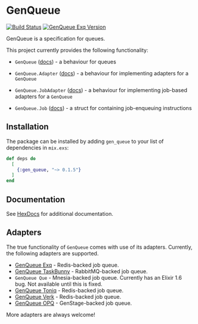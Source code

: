 # GenQueue
[![Build Status](https://travis-ci.org/nsweeting/gen_queue.svg?branch=master)](https://travis-ci.org/nsweeting/gen_queue)
[![GenQueue Exq Version](https://img.shields.io/hexpm/v/gen_queue.svg)](https://hex.pm/packages/gen_queue)

GenQueue is a specification for queues.

This project currently provides the following functionality:

  * `GenQueue` ([docs](https://hexdocs.pm/gen_queue/GenQueue.html)) - a behaviour for queues

  * `GenQueue.Adapter` ([docs](https://hexdocs.pm/gen_queue/GenQueue.Adapter.html)) - a behaviour for implementing adapters for a `GenQueue`

  * `GenQueue.JobAdapter` ([docs](https://hexdocs.pm/gen_queue/GenQueue.JobAdapter.html)) - a behaviour for implementing job-based adapters for a `GenQueue`

  * `GenQueue.Job` ([docs](https://hexdocs.pm/gen_queue/GenQueue.Job.html)) - a struct for containing job-enqueuing instructions


## Installation

The package can be installed by adding `gen_queue` to your list of dependencies in `mix.exs`:

```elixir
def deps do
  [
    {:gen_queue, "~> 0.1.5"}
  ]
end
```

## Documentation

See [HexDocs](https://hexdocs.pm/gen_queue) for additional documentation.

## Adapters

The true functionality of `GenQueue` comes with use of its adapters. Currently, the following
adapters are supported.

  * [GenQueue Exq](https://github.com/nsweeting/gen_queue_exq) - Redis-backed job queue.
  * [GenQueue TaskBunny](https://github.com/nsweeting/gen_queue_task_bunny) - RabbitMQ-backed job queue.
  * `GenQueue Que` - Mnesia-backed job queue. Currently has an Elixir 1.6 bug. Not available until this is fixed.
  * [GenQueue Toniq](https://github.com/nsweeting/gen_queue_toniq) - Redis-backed job queue.
  * [GenQueue Verk](https://github.com/nsweeting/gen_queue_verk) - Redis-backed job queue.
  * [GenQueue OPQ](https://github.com/nsweeting/gen_queue_opq) - GenStage-backed job queue.

More adapters are always welcome!
